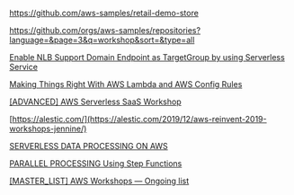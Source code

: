 https://github.com/aws-samples/retail-demo-store

https://github.com/orgs/aws-samples/repositories?language=&page=3&q=workshop&sort=&type=all

[Enable NLB Support Domain Endpoint as TargetGroup by using Serverless Service](https://github.com/aws-samples/aws-networking-workshop-sample)

[Making Things Right With AWS Lambda and AWS Config Rules](https://github.com/aws-samples/aws-serverless-config-rules-workshop)

[[ADVANCED] AWS Serverless SaaS Workshop](https://catalog.us-east-1.prod.workshops.aws/workshops/b0c6ad36-0a4b-45d8-856b-8a64f0ac76bb/en-US/lab7)

[https://alestic.com/](https://alestic.com/2019/12/aws-reinvent-2019-workshops-jennine/)

[SERVERLESS DATA PROCESSING ON AWS](https://data-processing.serverlessworkshops.io/)

[PARALLEL PROCESSING Using Step Functions](https://www.image-processing.serverlessworkshops.io/03_implementation/50_parallel-processing.html)

[[MASTER_LIST] AWS Workshops — Ongoing list](https://administrator-97741.medium.com/aws-workshops-ongoing-list-2942f0099cc8)